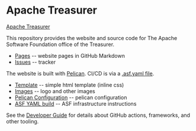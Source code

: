 # Apache Treasurer

[Apache Treasurer](https://treasurer.apache.org/)

This repository provides the website and source code for The Apache Software Foundation office of the Treasurer.

- [Pages](content/pages) -- website pages in GitHub Markdown
- [Issues](https://github.com/apache/treasurer-site/issues) -- tracker

The website is built with [Pelican](https://blog.getpelican.com).
CI/CD is via a [.asf.yaml file](https://cwiki.apache.org/confluence/display/INFRA/Git+-+.asf.yaml+features).

- [Template](theme/apache/templates) -- simple html template (inline css)
- [Images](content/images) -- logo and other images
- [Pelican Configuration](pelicanconf.py) -- pelican configuration
- [ASF YAML build](.asf.yaml) -- ASF infrastructure instructions

See the [Developer Guide](DEVELOPER.md) for details about GitHub actions, frameworks, and other tooling.
